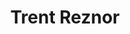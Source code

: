 ---
title: "Trent Reznor"
summary: "Michael Trent Reznor is an American musician, singer, songwriter, record producer, and composer. He serves as the lead vocalist, multi-instrumentalist, and principal songwriter of the industrial rock band Nine Inch Nails, which he founded in 1988 and of which he was the sole official member until 2016. The first Nine Inch Nails album, Pretty Hate Machine , was a commercial and critical success. Reznor has since released 11 more Nine Inch Nails studio albums.
Reznor began his career in the mid-1980s as a member of synth-pop bands such as Option 30, The Innocent, and Exotic Birds. He has contributed to the albums of artists such as Marilyn Manson, whom he mentored, rapper Saul Williams and Halsey. Alongside his wife Mariqueen Maandig and long-time Nine Inch Nails collaborators Atticus Ross and Rob Sheridan, he formed the post-industrial group How to Destroy Angels in 2009.Beginning in 2010, Reznor, alongside Atticus Ross, began to work on film and television scores. The duo have scored many of David Fincher's films, including The Social Network , The Girl with the Dragon Tattoo , Gone Girl , and Mank . They won the Academy Award for Best Original Score and the Grammy Award for Best Score Soundtrack for Visual Media for both The Social Network and Soul . The duo has also scored the films Patriots Day , Mid90s, Bird Box , Waves , Bones and All, and Empire of Light . They have scored the documentaries Before the Flood and The Vietnam War , and the TV series Watchmen , winning a Primetime Emmy Award for the lattermost.
In 1997, Reznor appeared on Time's list of the year's most influential people, and Spin magazine described him as \"the most vital artist in music\"."
image: "trent-reznor.jpg"
apple_music_artist_url: "https://music.apple.com/gb/artist/trent-reznor/2844131"
wikipedia_url: "https://en.wikipedia.org/wiki/Trent_Reznor"
---